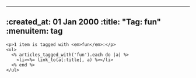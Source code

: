 ----- 
:created_at: 01 Jan 2000
:title: "Tag: fun"
:menuitem: tag
-----

    <p>1 item is tagged with <em>fun</em>:</p>
    <ul>
      <% articles_tagged_with('fun').each do |a| %>
        <li><%= link_to(a[:title], a) %></li>   
      <% end %>
    </ul>
  
